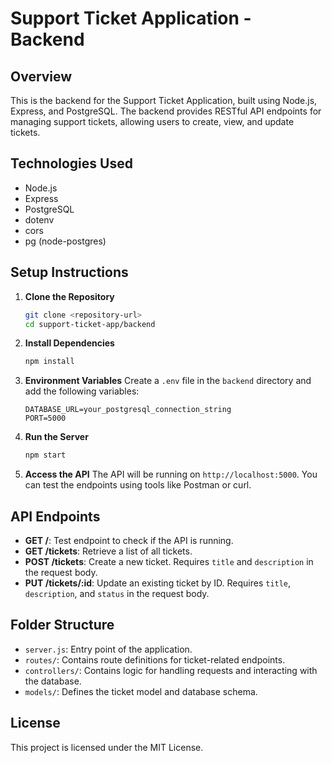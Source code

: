 # Support Ticket Application - Backend

## Overview
This is the backend for the Support Ticket Application, built using Node.js, Express, and PostgreSQL. The backend provides RESTful API endpoints for managing support tickets, allowing users to create, view, and update tickets.

## Technologies Used
- Node.js
- Express
- PostgreSQL
- dotenv
- cors
- pg (node-postgres)

## Setup Instructions

1. **Clone the Repository**
   ```bash
   git clone <repository-url>
   cd support-ticket-app/backend
   ```

2. **Install Dependencies**
   ```bash
   npm install
   ```

3. **Environment Variables**
   Create a `.env` file in the `backend` directory and add the following variables:
   ```
   DATABASE_URL=your_postgresql_connection_string
   PORT=5000
   ```

4. **Run the Server**
   ```bash
   npm start
   ```

5. **Access the API**
   The API will be running on `http://localhost:5000`. You can test the endpoints using tools like Postman or curl.

## API Endpoints

- **GET /**: Test endpoint to check if the API is running.
- **GET /tickets**: Retrieve a list of all tickets.
- **POST /tickets**: Create a new ticket. Requires `title` and `description` in the request body.
- **PUT /tickets/:id**: Update an existing ticket by ID. Requires `title`, `description`, and `status` in the request body.

## Folder Structure
- `server.js`: Entry point of the application.
- `routes/`: Contains route definitions for ticket-related endpoints.
- `controllers/`: Contains logic for handling requests and interacting with the database.
- `models/`: Defines the ticket model and database schema.

## License
This project is licensed under the MIT License.